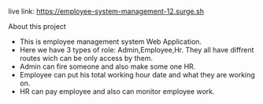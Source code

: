 live link: https://employee-system-management-12.surge.sh

About this project 

* This is employee management system Web Application.
* Here we have 3 types of role: Admin,Employee,Hr. They all have diffrent routes wich can be only access by them.
* Admin can fire someone and also make some one HR.
* Employee can put his total working hour date and what they are working on.
* HR can pay employee and also can monitor employee work.
  
